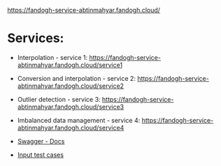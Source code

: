 https://fandogh-service-abtinmahyar.fandogh.cloud/

# Services:

 * Interpolation - service 1: https://fandogh-service-abtinmahyar.fandogh.cloud/service1
 
 * Conversion and interpolation - service 2: https://fandogh-service-abtinmahyar.fandogh.cloud/service2

 * Outlier detection - service 3: https://fandogh-service-abtinmahyar.fandogh.cloud/service3

 * Imbalanced data management - service 4: https://fandogh-service-abtinmahyar.fandogh.cloud/service4
 
 * [Swagger - Docs](https://fandogh-service-abtinmahyar.fandogh.cloud/swagger)

 * [Input test cases](../98222087/input_outputs/)

